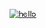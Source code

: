[![hello](https://github.com/ericminio/learning-nginx/actions/workflows/hello.yml/badge.svg)](https://github.com/ericminio/learning-nginx/actions/workflows/hello.yml)
